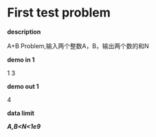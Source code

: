 # First test problem
**description**

A+B Problem,输入两个整数A，B，输出两个数的和N

**demo in 1**

1 3

**demo out 1**

4

**data limit**

***A,B<N<1e9***
